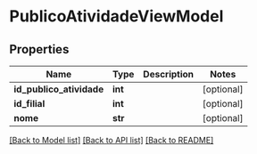 # PublicoAtividadeViewModel

## Properties
Name | Type | Description | Notes
------------ | ------------- | ------------- | -------------
**id_publico_atividade** | **int** |  | [optional] 
**id_filial** | **int** |  | [optional] 
**nome** | **str** |  | [optional] 

[[Back to Model list]](../README.md#documentation-for-models) [[Back to API list]](../README.md#documentation-for-api-endpoints) [[Back to README]](../README.md)

